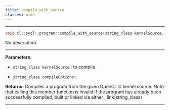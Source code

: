 ```yaml
---
title: compile_with_source
classes: wide
---
```



---

```cpp
void cl::sycl::program::compile_with_source(string_class kernelSource, string_class compileOptions="")
```


No description.


---
**Parameters:**

 - `string_class kernelSource`
: to compile 

 - `string_class compileOptions`
: 

**Returns:** Compiles a program from the given OpenCL C kernel source. Note that calling this member function is invalid if the program has already been successfully compiled, built or linked via either , link(string_class)

---
